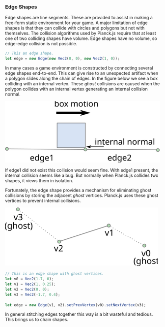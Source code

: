 ### Edge Shapes
Edge shapes are line segments. These are provided to assist in making a
free-form static environment for your game. A major limitation of edge
shapes is that they can collide with circles and polygons but not with
themselves. The collision algorithms used by Planck.js require that at least
one of two colliding shapes have volume. Edge shapes have no volume, so
edge-edge collision is not possible.

```js
// This an edge shape.
let edge = new Edge(new Vec2(0, 0), new Vec2(1, 0));
```

In many cases a game environment is constructed by connecting several
edge shapes end-to-end. This can give rise to an unexpected artifact
when a polygon slides along the chain of edges. In the figure below we
see a box colliding with an internal vertex. These *ghost* collisions
are caused when the polygon collides with an internal vertex generating
an internal collision normal.

![Ghost Collision](../images/ghost_collision.svg)

If edge1 did not exist this collision would seem fine. With edge1
present, the internal collision seems like a bug. But normally when
Planck.js collides two shapes, it views them in isolation.

Fortunately, the edge shape provides a mechanism for eliminating ghost
collisions by storing the adjacent *ghost* vertices. Planck.js uses these
ghost vertices to prevent internal collisions.

![Ghost Vertices](../images/ghost_vertices.svg)

```js
// This is an edge shape with ghost vertices.
let v0 = Vec2(1.7, 0);
let v1 = Vec2(1, 0.25);
let v2 = Vec2(0, 0);
let v3 = Vec2(-1.7, 0.4);

let edge = new Edge(v1, v2).setPrevVertex(v0).setNextVertex(v3);
```

In general stitching edges together this way is a bit wasteful and
tedious. This brings us to chain shapes.
